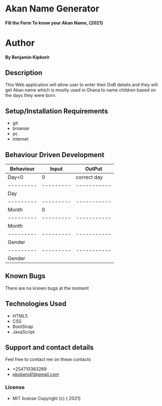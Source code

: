 # Akan Name Generator
#### Fill the Form To know your Akan Name, {2021}
# Author
#### By **Benjamin Kipkorir**
## Description
This Web application will allow user to enter their DoB details and they will get Akan name which is mostly used in Ghana to name children based on the days they were born.
## Setup/Installation Requirements
* git 
* browser
* pc
* internet
## Behaviour Driven Development
|Behaviour|Input    |OutPut     | 
|---------|---------|-----------|
|Day<0    |0        |correct day      
|---------|---------|-----------|
|Day      |
|---------|---------|-----------|
|Month    |0
|---------|---------|-----------|
|Month    |
|---------|---------|-----------|
|Gender
|---------|---------|-----------|
|Gender
## Known Bugs
There are no known bugs at the moment
## Technologies Used
* HTML5
* CSS
* BootStrap
* JavaScript


## Support and contact details
Feel free to contact me on these contacts 
* +254710383269
* pkobenj41@gmail.com
### License
* MIT license
Copyright (c) { 2021} 